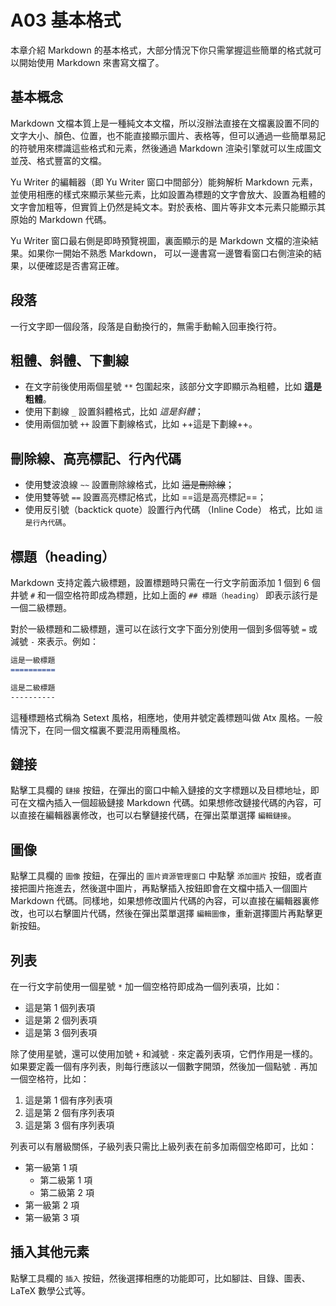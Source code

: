 # A03 基本格式

本章介紹 Markdown 的基本格式，大部分情況下你只需掌握這些簡單的格式就可以開始使用 Markdown 來書寫文檔了。

## 基本概念

Markdown 文檔本質上是一種純文本文檔，所以沒辦法直接在文檔裏設置不同的文字大小、顏色、位置，也不能直接顯示圖片、表格等，但可以通過一些簡單易記的符號用來標識這些格式和元素，然後通過 Markdown 渲染引擎就可以生成圖文並茂、格式豐富的文檔。

Yu Writer 的編輯器（即 Yu Writer 窗口中間部分）能夠解析 Markdown 元素，並使用相應的樣式來顯示某些元素，比如設置為標題的文字會放大、設置為粗體的文字會加粗等，但實質上仍然是純文本。對於表格、圖片等非文本元素只能顯示其原始的 Markdown 代碼。

Yu Writer 窗口最右側是即時預覽視圖，裏面顯示的是 Markdown 文檔的渲染結果。如果你一開始不熟悉 Markdown， 可以一邊書寫一邊瞥看窗口右側渲染的結果，以便確認是否書寫正確。

## 段落

一行文字即一個段落，段落是自動換行的，無需手動輸入回車換行符。

## 粗體、斜體、下劃線

* 在文字前後使用兩個星號 `**` 包圍起來，該部分文字即顯示為粗體，比如 **這是粗體**。
* 使用下劃線 `_` 設置斜體格式，比如 _這是斜體_；
* 使用兩個加號 `++` 設置下劃線格式，比如 ++這是下劃線++。

## 刪除線、高亮標記、行內代碼

* 使用雙波浪線 `~~` 設置刪除線格式，比如 ~~這是刪除線~~；
* 使用雙等號 `==` 設置高亮標記格式，比如 ==這是高亮標記==；
* 使用反引號（backtick quote）設置行內代碼 （Inline Code） 格式，比如 `這是行內代碼`。

## 標題（heading）

Markdown 支持定義六級標題，設置標題時只需在一行文字前面添加 1 個到 6 個井號 `#` 和一個空格符即成為標題，比如上面的 `## 標題（heading）` 即表示該行是一個二級標題。

對於一級標題和二級標題，還可以在該行文字下面分別使用一個到多個等號 `=` 或減號 `-` 來表示。例如：

```markdown
這是一級標題
==========

這是二級標題
----------
```

這種標題格式稱為 Setext 風格，相應地，使用井號定義標題叫做 Atx 風格。一般情況下，在同一個文檔裏不要混用兩種風格。

## 鏈接

點擊工具欄的 `鏈接` 按鈕，在彈出的窗口中輸入鏈接的文字標題以及目標地址，即可在文檔內插入一個超級鏈接 Markdown 代碼。如果想修改鏈接代碼的內容，可以直接在編輯器裏修改，也可以右擊鏈接代碼，在彈出菜單選擇 `編輯鏈接`。

## 圖像

點擊工具欄的 `圖像` 按鈕，在彈出的 `圖片資源管理窗口` 中點擊 `添加圖片` 按鈕，或者直接把圖片拖進去，然後選中圖片，再點擊插入按鈕即會在文檔中插入一個圖片 Markdown 代碼。同樣地，如果想修改圖片代碼的內容，可以直接在編輯器裏修改，也可以右擊圖片代碼，然後在彈出菜單選擇 `編輯圖像`，重新選擇圖片再點擊更新按鈕。

## 列表

在一行文字前使用一個星號 `*` 加一個空格符即成為一個列表項，比如：

* 這是第 1 個列表項
* 這是第 2 個列表項
* 這是第 3 個列表項

除了使用星號，還可以使用加號 `+` 和減號 `-` 來定義列表項，它們作用是一樣的。如果要定義一個有序列表，則每行應該以一個數字開頭，然後加一個點號 `.` 再加一個空格符，比如：

1. 這是第 1 個有序列表項
2. 這是第 2 個有序列表項
3. 這是第 3 個有序列表項

列表可以有層級關係，子級列表只需比上級列表在前多加兩個空格即可，比如：

* 第一級第 1 項
  * 第二級第 1 項
  * 第二級第 2 項
* 第一級第 2 項
* 第一級第 3 項

## 插入其他元素

點擊工具欄的 `插入` 按鈕，然後選擇相應的功能即可，比如腳註、目錄、圖表、LaTeX 數學公式等。

